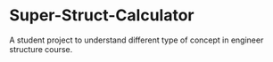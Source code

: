 # Super-Struct-Calculator
A student project to understand different type of concept in engineer structure course.

